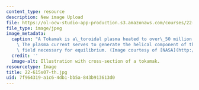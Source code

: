 ```yaml
---
content_type: resource
description: New image Upload
file: https://ol-ocw-studio-app-production.s3.amazonaws.com/courses/22-615-mhd-theory-of-fusion-systems-spring-2007/7f964319a1c64db1bb5a843b913613d0_22-615s07-th.jpg
file_type: image/jpeg
image_metadata:
  caption: "A Tokamak is a\_toroidal plasma heated to over\_50 million degrees Celsius.\
    \ The plasma current serves to generate the helical component of the magnetic\
    \ field necessary for equilibrium. (Image courtesy of [NASA](http://www.nasa.gov/).)"
  credit: ''
  image-alt: Illustration with cross-section of a tokamak.
resourcetype: Image
title: 22-615s07-th.jpg
uid: 7f964319-a1c6-4db1-bb5a-843b913613d0
---
```

